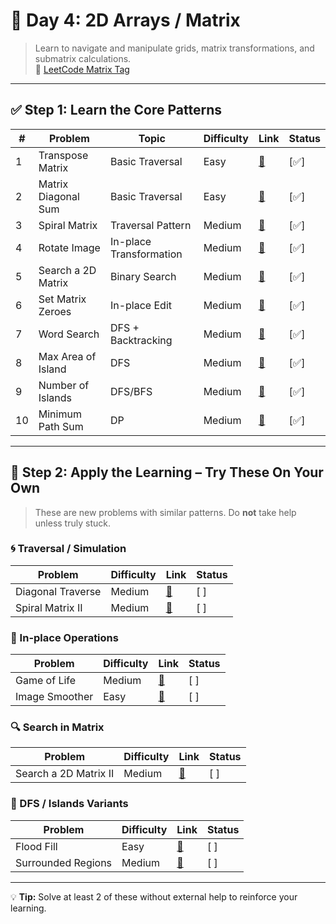
# 📘 Day 4: 2D Arrays / Matrix

> Learn to navigate and manipulate grids, matrix transformations, and submatrix calculations.  
> 🔗 [LeetCode Matrix Tag](https://leetcode.com/tag/matrix/)

---

## ✅ Step 1: Learn the Core Patterns

| # | Problem | Topic | Difficulty | Link | Status |
|--|---------|-------|------------|------|--------|
| 1 | Transpose Matrix | Basic Traversal | Easy | [🔗](https://leetcode.com/problems/transpose-matrix/) | [✅] |
| 2 | Matrix Diagonal Sum | Basic Traversal | Easy | [🔗](https://leetcode.com/problems/matrix-diagonal-sum/) | [✅] |
| 3 | Spiral Matrix | Traversal Pattern | Medium | [🔗](https://leetcode.com/problems/spiral-matrix/) | [✅] |
| 4 | Rotate Image | In-place Transformation | Medium | [🔗](https://leetcode.com/problems/rotate-image/) | [✅] |
| 5 | Search a 2D Matrix | Binary Search | Medium | [🔗](https://leetcode.com/problems/search-a-2d-matrix/) | [✅] |
| 6 | Set Matrix Zeroes | In-place Edit | Medium | [🔗](https://leetcode.com/problems/set-matrix-zeroes/) | [✅] |
| 7 | Word Search | DFS + Backtracking | Medium | [🔗](https://leetcode.com/problems/word-search/) | [✅] |
| 8 | Max Area of Island | DFS | Medium | [🔗](https://leetcode.com/problems/max-area-of-island/) | [✅] |
| 9 | Number of Islands | DFS/BFS | Medium | [🔗](https://leetcode.com/problems/number-of-islands/) | [✅] |
| 10 | Minimum Path Sum | DP | Medium | [🔗](https://leetcode.com/problems/minimum-path-sum/) | [✅] |

---

## 🧪 Step 2: Apply the Learning – Try These On Your Own

> These are new problems with similar patterns. Do **not** take help unless truly stuck.

### 🌀 Traversal / Simulation
| Problem | Difficulty | Link | Status |
|---------|------------|------|--------|
| Diagonal Traverse | Medium | [🔗](https://leetcode.com/problems/diagonal-traverse/) | [ ] |
| Spiral Matrix II | Medium | [🔗](https://leetcode.com/problems/spiral-matrix-ii/) | [ ] |

### 🔄 In-place Operations
| Problem | Difficulty | Link | Status |
|---------|------------|------|--------|
| Game of Life | Medium | [🔗](https://leetcode.com/problems/game-of-life/) | [ ] |
| Image Smoother | Easy | [🔗](https://leetcode.com/problems/image-smoother/) | [ ] |

### 🔍 Search in Matrix
| Problem | Difficulty | Link | Status |
|---------|------------|------|--------|
| Search a 2D Matrix II | Medium | [🔗](https://leetcode.com/problems/search-a-2d-matrix-ii/) | [ ] |

### 🌊 DFS / Islands Variants
| Problem | Difficulty | Link | Status |
|---------|------------|------|--------|
| Flood Fill | Easy | [🔗](https://leetcode.com/problems/flood-fill/) | [ ] |
| Surrounded Regions | Medium | [🔗](https://leetcode.com/problems/surrounded-regions/) | [ ] |

---

💡 **Tip:** Solve at least 2 of these without external help to reinforce your learning.
